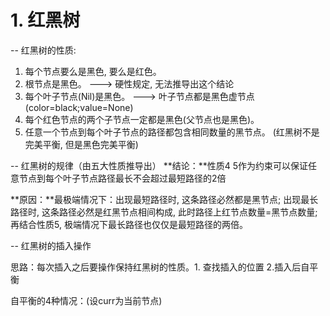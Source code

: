 # 1. 红黑树

--  红黑树的性质: 

1. 每个节点要么是黑色, 要么是红色。
2. 根节点是黑色。 ---> 硬性规定, 无法推导出这个结论
3. 每个叶子节点(Nil)是黑色。 ---> 叶子节点都是黑色虚节点(color=black;value=None)
4. 每个红色节点的两个子节点一定都是黑色(父节点也是黑色)。
5. 任意一个节点到每个叶子节点的路径都包含相同数量的黑节点。 (红黑树不是完美平衡, 但是黑色完美平衡)

--  红黑树的规律（由五大性质推导出）
**结论：**性质4 5作为约束可以保证任意节点到每个叶子节点路径最长不会超过最短路径的2倍

**原因：**最极端情况下：出现最短路径时, 这条路径必然都是黑节点; 出现最长路径时, 这条路径必然是红黑节点相间构成, 此时路径上红节点数量=黑节点数量; 再结合性质5, 极端情况下最长路径也仅仅是最短路径的两倍。

--  红黑树的插入操作

思路：每次插入之后要操作保持红黑树的性质。1. 查找插入的位置 2.插入后自平衡

自平衡的4种情况：(设curr为当前节点)

